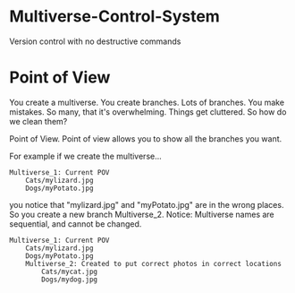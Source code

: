 # Multiverse-Control-System
Version control with no destructive commands

# Point of View
You create a multiverse. You create branches. Lots of branches. You make mistakes.
So many, that it's overwhelming. Things get cluttered. So how do we clean them?

Point of View. Point of view allows you to show all the branches you want.

For example if we create the multiverse...

```
Multiverse_1: Current POV
    Cats/mylizard.jpg
    Dogs/myPotato.jpg
```
          
you notice that "mylizard.jpg" and "myPotato.jpg" are in the wrong places.
So you create a new branch Multiverse_2. Notice: Multiverse names are sequential, and cannot be changed.
                    
```
Multiverse_1: Current POV
    Cats/mylizard.jpg
    Dogs/myPotato.jpg
    Multiverse_2: Created to put correct photos in correct locations 
        Cats/mycat.jpg
        Dogs/mydog.jpg
```  
